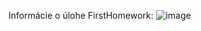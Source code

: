 Informácie o úlohe FirstHomework:
![image](https://github.com/LukasHajduch4/EfektivneAlgoritmy/assets/160210975/b8fae9bc-7f66-41e4-a97d-a7342a389f65)

